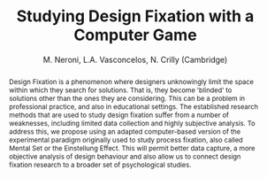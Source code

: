 ---
layout: project
shorttitle:  "Studying Design Fixation with a Computer Game"
title:  "Studying Design Fixation with a Computer Game"
author: M. Neroni, L.A. Vasconcelos, N. Crilly (Cambridge)
authorlink:
categories: project
publishdate: 2016
image: _images/cambridge/image.png
summaryimg: _images/cambridge/summaryimg.png
imgcaption: "Example of a computer-based game that can be used to study the design process"
abstract: "Design Fixation is a phenomenon where designers unknowingly limit
the space within which they search for solutions. That is, they become 'blinded'
to solutions other than the ones they are considering. This can be a problem in
professional practice, and also in educational settings.
The established research methods that are used to study design fixation suffer
from a number of weaknesses, including limited data collection and highly subjective
analysis. To address this, we propose using an adapted computer-based version of the
experimental paradigm originally used to study process fixation, also called Mental
Set or the Einstellung Effect. This will permit better data capture,
a more objective analysis of design behaviour and also allow us to connect design
fixation research to a broader set of psychological studies."
link:
paper: _papers/cambridge.pdf
---